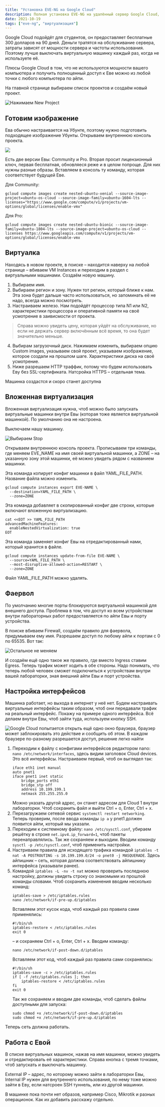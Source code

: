 ```yaml
---
title: "Установка EVE-NG на Google Cloud"
description: Полная установка EVE-NG на удалённый сервер Google Cloud, чтоб всё работало
date: 2021-10-19
tags: ["eve-ng", "виртуализация"]
---
```


Google Cloud подойдёт для студентов, он предоставляет бесплатные 300 долларов на 90 дней. Деньги тратятся на обслуживание сервера, затраты зависят от мощности сервера и частоты использования. Поэтому лучше выключать виртуальную машинку каждый раз, когда не используете её.

Плюсы Google Cloud в том, что не используются мощности вашего компьютера и получить полноценный доступ к Еве можно из любой точки с любого компьютера по айпи.

На главной странице выбираем список проектов и создаём новый проект.

![Нажимаем New Project](/images/eve-project.jpg)

## Готовим изображение

Ева обычно настраивается на Убунте, поэтому нужно подготовить подходящее изображение Убунты. Открываем внутреннюю консоль проекта.

![](/images/eve-internal-console.jpg)

Есть две версии Евы: Community и Pro. Вторая просит лицензионный ключ, первая бесплатная, обновляеся реже и в целом попроще. Для них нужны разные образы. Вставляем в консоль ту команду, которая соответствует будущей Еве.

Для Community:

```
gcloud compute images create nested-ubuntu-xenial --source-image-project=ubuntu-os-cloud --source-image-family=ubuntu-1604-lts --licenses="https://www.google.com/compute/v1/projects/vm-options/global/licenses/enable-vmx"
```

Для Pro:

```
gcloud compute images create nested-ubuntu-bionic --source-image-family=ubuntu-1804-lts --source-image-project=ubuntu-os-cloud --licenses https://www.googleapis.com/compute/v1/projects/vm-options/global/licenses/enable-vmx
```

## Виртуалка

Находясь в новом проекте, в поиске – находится наверху на любой странице – вбиваем VM Instances и переходим в раздел с виртуальными машинами. Создаём новую машину.

1. Выбираем имя.
2. Выбираем регион и зону. Нужен тот регион, который ближе к нам. Эта зона будет дальше часто использоваться, но запоминать её не надо, всегда можно посмотреть.
3. Настраиваем железо. Нам подойдёт процессор типа N1 или N2, характеристики процессора и оперативной памяти на своё усмотрение в заивисмости от проекта.

> Справа можно увидеть цену, которая уйдёт на обслуживание, но если не держать сервер включённым всё время, то она будет значительно меньше.

4. Выбирам загрузочный диск. Нажимаем изменить, выбираем опцию Custom images, указываем свой проект, указываем изображение, которое создали на прошлом шаге. Характеристики диска на своё усмотрение.
5. Ниже разрешаем HTTP траффик, потому что будем использовать Еву без SSL-сертификата. Натсройка HTTPS – отдельная тема.

Машинка создастся и скоро станет доступна

## Вложенная виртуализация

Вложенная виртуализация нужна, чтоб можно было запускать виртуальные машинки внутри Евы (которая тоже является виртуальной машинкой). По умолчанию она не настроена.

Выключаем нашу машинку.

![Выбираем Stop](/images/eve-on-off.jpg)

Открываем внутреннюю консоль проекта. Прописываем три команды, где меняем EVE_NAME на имя своей виртуальной машинки, а ZONE – на указанную зону этой машинки, её можно увидеть рядом с названием машинки.

Эта команда копирует конфиг машинки в файл YAML_FILE_PATH. Название файла можно изменить.

```
gcloud compute instances export EVE-NAME \
  --destination=YAML_FILE_PATH \
  --zone=ZONE
```

Эта команда добавляет в скопированный конфиг две строки, которые включают вложенную виртуализацию.

```
cat <<EOT >> YAML_FILE_PATH
advancedMachineFeatures:
  enableNestedVirtualization: true
EOT
```

Эта команда заменяет конфиг Евы на отредактированный нами, который хранится в файле.

```
gcloud compute instances update-from-file EVE-NAME \
  --source=YAML_FILE_PATH \
  --most-disruptive-allowed-action=RESTART \
  --zone=ZONE
```

Файл YAML_FILE_PATH можно удалять.

## Фаервол

По умолчанию многие порты блокируются виртуальной машинкой для внешнего доступа. Проблема в том, что доступ ко всем устройствам внутри лабораторных работ предоставляется по айпи Евы и порту устройства.

В поиске вбиваем Firewall, создаём правило для фаервола, придумываем ему имя. Разрешаем доступ по любому айпи к портам с 0 по 65535. Вот так:

![Остальное не меняем](/images/eve-firewall.jpg)

И создаём ещё одно такое же правило, где вместо Ingress ставим Egress. Теперь трафик может ходить в обе стороны. Надо понимать, что теперь любой человек сможет подключиться к устройствам внутри вашей лабораторки, зная внешний айпи Евы и порт устройства.

## Настройка интерфейсов

Машинка работает, но выхода в интернет у неё нет. Будем настраивать виртуальные интерфейсы таким образом, чтоб они передавали трафик на реальный интерфейс. Покажу на примере одного интерфейса. Всё делаем внутри Евы, чтоб зайти туда, используем кнопку SSH.

![Google Cloud попытается открыть ещё одно окно браузера, браузер может заблокировать это действие и сообщить об этом. В каждом браузере по-разному разрешается доступ, решение легко найти](/images/eve-console.jpg)

1.  Переходим к файлу с конфигами интерфейсов редактором nano: `nano /etc/network/interfaces`, здесь видим заголовок Cloud devices. Это всё интерфейсы. Настраиваем первый, чтоб он выглядел так:
    ```
    iface eth1 inet manual
    auto pnet1
    iface pnet1 inet static
        bridge_ports eth1
        bridge_stp off
        address 10.199.199.1
        netmask 255.255.255.0
    ```
    Можно указать другой адрес, он станет адресом для Cloud 1 внутри лабораторки. Чтоб сохранить файл и выйти Ctrl + o, Enter, Ctrl + x.
2.  Перезагружаем сетевой сервис `systemctl restart networking`. Теперь проверим, после ввода команды `ip a` у pnet1 должен появится айпи, который мы указали.
3.  Переходим к системному файлу: `nano /etc/sysctl.conf`, убираем решётку в строке `net.ipv4.ip_forward=1`, чтоб пакеты перенаправлялись. Так же сохраняем и выходим. Вводим команду `sysctl -p /etc/sysctl.conf`, чтоб применить настройки.
4.  Настриваем правила для исходящего трафика командой `iptables -t nat -A POSTROUTING -s 10.199.199.0/24 -o pnet0 -j MASQUERADE`. Здесь айпишник – сеть, которая должна соответствовать айпишнику интерфейса (указывали ранее).
5.  Командой `iptables -L -nv -t nat` можно проверить последнюю настройку, должны увидеть строку со знакомыми из прошлой команды словами. Чтоб сохранить изменения вводим несколько команд:
    ```
    iptables-save > /etc/iptables.rules
    nano /etc/network/if-pre-up.d/iptables
    ```
    Вставляем этот кусок кода, чтоб каждый раз правила сами применялись:
    ```
    #!/bin/sh
    iptables-restore < /etc/iptables.rules
    exit 0
    ```
    – и сохраняем Ctrl + o, Enter, Ctrl + x. Вводим команду:
    ```
    nano /etc/network/if-post-down.d/iptables
    ```
    Вставляем этот код, чтоб каждый раз правила сами сохранялись:
    ```
    #!/bin/sh
    iptables-save -c > /etc/iptables.rules
    if [ -f /etc/iptables.rules ]; then
        iptables-restore < /etc/iptables.rules
    fi
    exit 0
    ```
    Так же сохраняем и вводим две команды, чтоб сделать файлы доступными для запуска:
    ```
    sudo chmod +x /etc/network/if-post-down.d/iptables
    sudo chmod +x /etc/network/if-pre-up.d/iptables
    ```

Теперь сеть должна работать.

## Работа с Евой

В списке виртуальных машинок, нажав на имя машинки, можно увидеть и отредактировать её характеристики. Справа кнопка с тремя точками, чтоб запускать и выключать машинку.

External IP – адрес, по которому можно зайти в лабораторки Евы, Internal IP нужен для внутреннего использования, по нему тоже можно зайти в Еву, если натсроен SSH туннель, или из другой машинки.

В машинке пока почти нет образов, например Cisco, Mikrotik и разных операционок. Как их добавить расскажу отдельно.
